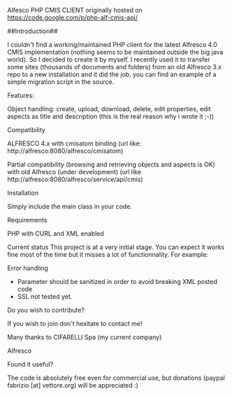 
Alfesco PHP CMIS CLIENT originally hosted on https://code.google.com/p/php-alf-cmis-api/

##Introduction##

I couldn't find a working/maintained PHP client for the latest Alfresco 4.0 CMIS implementation (nothing seems to be maintained outside the big java world).
So I decided to create it by myself.
I recently used it to transfer some sites (thousands of documents and folders) from an old Alfresco 3.x repo to a new installation and it did the job.
you can find an example of a simple migration script in the source.

Features:

Object handling: create, upload, download, delete, edit properties, edit aspects as title and description (this is the real reason why i wrote it ;-))

Compatibility

ALFRESCO 4.x with cmisatom binding
(url like: http://alfresco:8080/alfresco/cmisatom) 

Partial compatibility (browsing and retrieving objects and aspects is OK) with old Alfresco (under development) 
(url like http://alfresco:8080/alfresco/service/api/cmis)

Installation

Simply include the main class in your code.

Requirements

PHP with CURL and XML enabled

Current status
This project is at a very initial stage. You can expect it works fine most of the time but it misses a lot of functionnality.
For example:

Error handling

* Parameter should be sanitized in order to avoid breaking XML posted code
* SSL not tested yet.

Do you wish to contribute?

If you wish to join don't hexitate to contact me!

Many thanks to
CIFARELLI Spa (my current company)

Alfresco

Found it useful?

The code is absolutely free even for commercial use, but donations (paypal fabrizio [at] vettore.org) will be appreciated :) 
